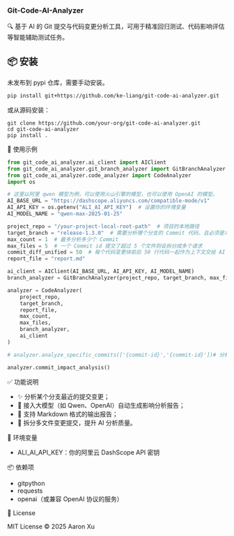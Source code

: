 ### Git-Code-AI-Analyzer

🔍 基于 AI 的 Git 提交与代码变更分析工具，可用于精准回归测试、代码影响评估等智能辅助测试任务。

## 📦 安装

未发布到 pypi 仓库，需要手动安装。

```bash
pip install git+https://github.com/ke-liang/git-code-ai-analyzer.git
```

或从源码安装：

```
git clone https://github.com/your-org/git-code-ai-analyzer.git
cd git-code-ai-analyzer
pip install .
```

🚀 使用示例

```python
from git_code_ai_analyzer.ai_client import AIClient
from git_code_ai_analyzer.git_branch_analyzer import GitBranchAnalyzer
from git_code_ai_analyzer.code_analyzer import CodeAnalyzer
import os

# 这里以阿里 qwen 模型为例，可以使用火山引擎的模型，也可以使用 OpenAI 的模型。
AI_BASE_URL = "https://dashscope.aliyuncs.com/compatible-mode/v1"
AI_API_KEY = os.getenv("ALI_AI_API_KEY")  # 设置你的环境变量
AI_MODEL_NAME = "qwen-max-2025-01-25"

project_repo = "/your-project-local-root-path"  # 项目的本地路径
target_branch = "release-1.3.0"  # 需要分析哪个分支的 Commit 代码，且必须是本地已 pull 的分支
max_count = 1  # 最多分析多少个 Commit
max_files = 5  # 一个 Commit id 提交了超过 5 个文件则会拆分成多个请求
commit_diff_unified = 50  # 每个代码变更块前后 50 行代码一起作为上下文交给 AI 分析
report_file = "report.md"

ai_client = AIClient(AI_BASE_URL, AI_API_KEY, AI_MODEL_NAME)
branch_analyzer = GitBranchAnalyzer(project_repo, target_branch, max_files, commit_diff_unified)

analyzer = CodeAnalyzer(
    project_repo,
    target_branch,
    report_file,
    max_count,
    max_files,
    branch_analyzer,
    ai_client
)

# analyzer.analyze_specific_commits(['{commit-id}','{commit-id}'])# 分析指定的 commit ids

analyzer.commit_impact_analysis()
```

✅ 功能说明
- ✨ 分析某个分支最近的提交变更；
- 🧠 接入大模型（如 Qwen、OpenAI）自动生成影响分析报告；
- 📄 支持 Markdown 格式的输出报告；
- 📂 拆分多文件变更提交，提升 AI 分析质量。

🔧 环境变量
- ALI_AI_API_KEY：你的阿里云 DashScope API 密钥

📦 依赖项
- gitpython
- requests
- openai（或兼容 OpenAI 协议的服务）

📝 License

MIT License © 2025 Aaron Xu

